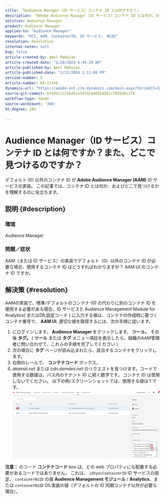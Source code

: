 ```yaml
---
title: 「Audience Manager（ID サービス）コンテナ ID とは何ですか？」
description: 「Adobe Audience Manager（ID サービス）コンテナ ID とは何か、およびその見つけ方について説明します。 この記事の手順に従います。」
solution: Audience Manager
product: Audience Manager
applies-to: "Audience Manager"
keywords: "KCS, AAM, ContainerID, ID サービス， NSID"
resolution: Resolution
internal-notes: null
bug: false
article-created-by: Amol Mahajan
article-created-date: "1/10/2024 6:49:29 AM"
article-published-by: Amol Mahajan
article-published-date: "1/12/2024 2:11:08 PM"
version-number: 5
article-number: KA-21168
dynamics-url: "https://adobe-ent.crm.dynamics.com/main.aspx?forceUCI=1&pagetype=entityrecord&etn=knowledgearticle&id=b1703163-84af-ee11-a569-6045bd006b3d"
source-git-commit: bfddb17c21bd5ce3d7dcbd0554581cf85b56c1f8
workflow-type: tm+mt
source-wordcount: '360'
ht-degree: 18%

---
```


# Audience Manager（ID サービス）コンテナ ID とは何ですか？また、どこで見つけるのですか？


デフォルト (0) 以外のコンテナ ID が <b>Adobe Audience Manager (AAM)</b> ID サービスの実装。 この記事では、コンテナ ID とは何か、およびどこで見つけるかを理解するのに役立ちます。

## 説明 {#description}


### <b>環境</b>

Audience Manager



### <b>問題／症状</b>

AAM（または ID サービス）の実装でデフォルト（0）以外のコンテナ ID が必要な場合、使用するコンテナ ID はどうすればわかりますか？ AAM UI のコンテナ ID ですか。


## 解決策 {#resolution}


AAMの実装で、標準/デフォルトのコンテナ (0) の代わりに別のコンテナ ID を使用する必要がある場合、ID サービスと Audience Management Module for Analytics( またはDIL設定コード ) に入力する値は、コンテナの作成時に基づくコンテナ番号で、 <b>AAM UI</b>. 適切な値を取得するには、次の手順に従います。

1. にログインします。 <b>Audience Manager </b>をクリックします。 <b>ツール、</b> その後 <b>タグ。 </b>( <b>ツール</b> または <b>タグ</b> メニュー項目を表示したら、組織のAAM管理者に問い合わせて、これらの手順を完了してください )
2. 次の場合に <b>タグ</b> ページが読み込まれたら、該当するコンテナをクリックします。
3. 右側のレールで、 <b>コンテナコード</b> ボックス。
4. *akamai.net* または *cdn.demdex.net* のリクエストを見つけます。コードで使用する数値は、パス内のテナント ID に続く数字です。 コンテナ ID は使用しないでください。 以下の例/スクリーンショットでは、使用する値は 1 です。    ![](assets/4768ad75-347c-ed11-81ac-6045bd006a22.png)


<b>注意： </b>のコード <b>コンテナコード</b> box は、どの web プロパティにも配置する必要があるコードではありません。 これは、 `idSyncContainerID` ID サービスの設定、 `containerNSID` の値 <b>Audience Management モジュール</b> / <b>Analytics</b>、または `containerNSID` DIL実装の値（デフォルトの ID 同期コンテナ以外が必要な場合）。

<b> </b>
